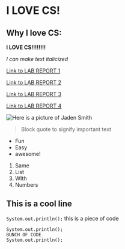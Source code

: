 # I LOVE CS!

## Why I love CS:


**I LOVE CS!!!!!!!!**

*I can make text italicized*

[Link to LAB REPORT 1](https://vjwuucsd.github.io/cse15l-lab-reports/LabReport1/lab-report-1-week-2.html)


[Link to LAB REPORT 2](https://vjwuucsd.github.io/cse15l-lab-reports/LabReport2/lab-report-2-week-4.html)

[Link to LAB REPORT 3](https://vjwuucsd.github.io/cse15l-lab-reports/LabReport3/lab-report-3-week-6.html)

[Link to LAB REPORT 4](https://vjwuucsd.github.io/cse15l-lab-reports/LabReport4/lab-report-4-week-8.html)

![Here is a picture of Jaden Smith](https://static.independent.co.uk/2021/11/11/09/Screenshot%202021-11-11%20at%202.59.20%20PM.png?width=1200)

>Block quote to signify important text

* Fun
* Easy
* awesome!

1. Same
2. List
3. WIth
4. Numbers

This is a cool line
---

`System.out.println();` this is a piece of code


```
System.out.println();
BUNCH OF CODE
System.out.println();
```
